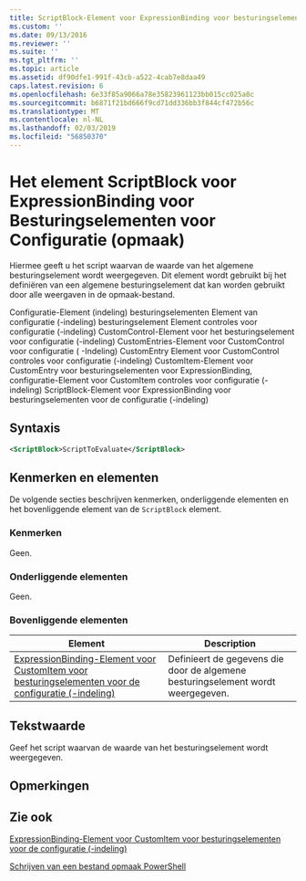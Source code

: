 ```yaml
---
title: ScriptBlock-Element voor ExpressionBinding voor besturingselementen voor de configuratie (-indeling) | Microsoft Docs
ms.custom: ''
ms.date: 09/13/2016
ms.reviewer: ''
ms.suite: ''
ms.tgt_pltfrm: ''
ms.topic: article
ms.assetid: df90dfe1-991f-43cb-a522-4cab7e8daa49
caps.latest.revision: 6
ms.openlocfilehash: 6e33f85a9066a78e35823961123bb015cc025a0c
ms.sourcegitcommit: b6871f21bd666f9cd71dd336bb3f844cf472b56c
ms.translationtype: MT
ms.contentlocale: nl-NL
ms.lasthandoff: 02/03/2019
ms.locfileid: "56850370"
---
```

# <a name="scriptblock-element-for-expressionbinding-for-controls-for-configuration-format"></a>Het element ScriptBlock voor ExpressionBinding voor Besturingselementen voor Configuratie (opmaak)

Hiermee geeft u het script waarvan de waarde van het algemene besturingselement wordt weergegeven. Dit element wordt gebruikt bij het definiëren van een algemene besturingselement dat kan worden gebruikt door alle weergaven in de opmaak-bestand.

Configuratie-Element (indeling) besturingselementen Element van configuratie (-indeling) besturingselement Element controles voor configuratie (-indeling) CustomControl-Element voor het besturingselement voor configuratie (-indeling) CustomEntries-Element voor CustomControl voor configuratie ( -Indeling) CustomEntry Element voor CustomControl controles voor configuratie (-indeling) CustomItem-Element voor CustomEntry voor besturingselementen voor ExpressionBinding, configuratie-Element voor CustomItem controles voor configuratie (-indeling) ScriptBlock-Element voor ExpressionBinding voor besturingselementen voor de configuratie (-indeling)

## <a name="syntax"></a>Syntaxis

```xml
<ScriptBlock>ScriptToEvaluate</ScriptBlock>
```

## <a name="attributes-and-elements"></a>Kenmerken en elementen

De volgende secties beschrijven kenmerken, onderliggende elementen en het bovenliggende element van de `ScriptBlock` element.

### <a name="attributes"></a>Kenmerken

Geen.

### <a name="child-elements"></a>Onderliggende elementen

Geen.

### <a name="parent-elements"></a>Bovenliggende elementen

|Element|Description|
|-------------|-----------------|
|[ExpressionBinding-Element voor CustomItem voor besturingselementen voor de configuratie (-indeling)](./expressionbinding-element-for-customitem-for-controls-for-configuration-format.md)|Definieert de gegevens die door de algemene besturingselement wordt weergegeven.|

## <a name="text-value"></a>Tekstwaarde

Geef het script waarvan de waarde van het besturingselement wordt weergegeven.

## <a name="remarks"></a>Opmerkingen

## <a name="see-also"></a>Zie ook

[ExpressionBinding-Element voor CustomItem voor besturingselementen voor de configuratie (-indeling)](./expressionbinding-element-for-customitem-for-controls-for-configuration-format.md)

[Schrijven van een bestand opmaak PowerShell](./writing-a-powershell-formatting-file.md)
